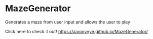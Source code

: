 # MazeGenerator
Generates a maze from user input and allows the user to play

Click here to check it out! https://aaronyyye.github.io/MazeGenerator/

